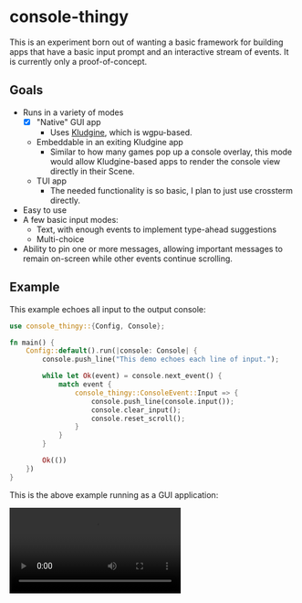 # console-thingy

This is an experiment born out of wanting a basic framework for building apps
that have a basic input prompt and an interactive stream of events. It is
currently only a proof-of-concept.

## Goals

- Runs in a variety of modes
  - [x] "Native" GUI app
    - Uses [Kludgine][kludgine], which is wgpu-based.
  - Embeddable in an exiting Kludgine app
    - Similar to how many games pop up a console overlay, this mode would allow
      Kludgine-based apps to render the console view directly in their Scene.
  - TUI app
    - The needed functionality is so basic, I plan to just use crossterm directly.
- Easy to use
- A few basic input modes:
  - Text, with enough events to implement type-ahead suggestions
  - Multi-choice
- Ability to pin one or more messages, allowing important messages to remain
  on-screen while other events continue scrolling.

## Example

This example echoes all input to the output console:

```rust
use console_thingy::{Config, Console};

fn main() {
    Config::default().run(|console: Console| {
        console.push_line("This demo echoes each line of input.");

        while let Ok(event) = console.next_event() {
            match event {
                console_thingy::ConsoleEvent::Input => {
                    console.push_line(console.input());
                    console.clear_input();
                    console.reset_scroll();
                }
            }
        }

        Ok(())
    })
}
```

This is the above example running as a GUI application:

<video src="https://raw.githubusercontent.com/khonsulabs/console-thingy/gh-pages/echo-screencast.mp4"></video>

[kludgine]: https://github.com/khonsulabs/kludgine
